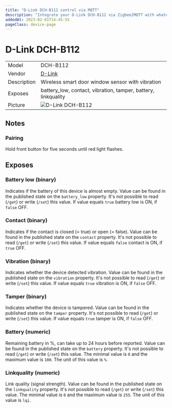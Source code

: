 ```yaml
---
title: "D-Link DCH-B112 control via MQTT"
description: "Integrate your D-Link DCH-B112 via Zigbee2MQTT with whatever smart home infrastructure you are using without the vendor's bridge or gateway."
addedAt: 2023-02-01T14:45:55
pageClass: device-page
---
```


<!-- !!!! -->
<!-- ATTENTION: This file is auto-generated through docgen! -->
<!-- You can only edit the "Notes"-Section between the two comment lines "Notes BEGIN" and "Notes END". -->
<!-- Do not use h1 or h2 heading within "## Notes"-Section. -->
<!-- !!!! -->

# D-Link DCH-B112

|     |     |
|-----|-----|
| Model | DCH-B112  |
| Vendor  | [D-Link](/supported-devices/#v=D-Link)  |
| Description | Wireless smart door window sensor with vibration |
| Exposes | battery_low, contact, vibration, tamper, battery, linkquality |
| Picture | ![D-Link DCH-B112](https://www.zigbee2mqtt.io/images/devices/DCH-B112.jpg) |


<!-- Notes BEGIN: You can edit here. Add "## Notes" headline if not already present. -->
## Notes

### Pairing
Hold front button for five seconds until red light flashes.
<!-- Notes END: Do not edit below this line -->




## Exposes

### Battery low (binary)
Indicates if the battery of this device is almost empty.
Value can be found in the published state on the `battery_low` property.
It's not possible to read (`/get`) or write (`/set`) this value.
If value equals `true` battery low is ON, if `false` OFF.

### Contact (binary)
Indicates if the contact is closed (= true) or open (= false).
Value can be found in the published state on the `contact` property.
It's not possible to read (`/get`) or write (`/set`) this value.
If value equals `false` contact is ON, if `true` OFF.

### Vibration (binary)
Indicates whether the device detected vibration.
Value can be found in the published state on the `vibration` property.
It's not possible to read (`/get`) or write (`/set`) this value.
If value equals `true` vibration is ON, if `false` OFF.

### Tamper (binary)
Indicates whether the device is tampered.
Value can be found in the published state on the `tamper` property.
It's not possible to read (`/get`) or write (`/set`) this value.
If value equals `true` tamper is ON, if `false` OFF.

### Battery (numeric)
Remaining battery in %, can take up to 24 hours before reported.
Value can be found in the published state on the `battery` property.
It's not possible to read (`/get`) or write (`/set`) this value.
The minimal value is `0` and the maximum value is `100`.
The unit of this value is `%`.

### Linkquality (numeric)
Link quality (signal strength).
Value can be found in the published state on the `linkquality` property.
It's not possible to read (`/get`) or write (`/set`) this value.
The minimal value is `0` and the maximum value is `255`.
The unit of this value is `lqi`.

